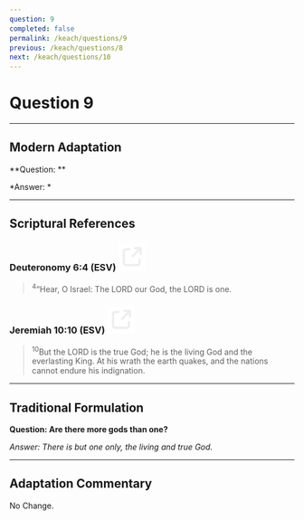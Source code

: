 ```yaml
---
question: 9
completed: false
permalink: /keach/questions/9
previous: /keach/questions/8
next: /keach/questions/10
---
```

# Question 9

---
## Modern Adaptation
**Question: **

*Answer: *

---
## Scriptural References
### Deuteronomy 6:4 (ESV) <a href="https://biblegateway.com/passage/?search=Deuteronomy+6%3A4&version=ESV"><img src="/assets/svg/link.svg"/></a>
> <sup>4</sup>“Hear, O Israel: The LORD our God, the LORD is one.

### Jeremiah 10:10 (ESV) <a href="https://biblegateway.com/passage/?search=Jeremiah+10%3A10&version=ESV"><img src="/assets/svg/link.svg"/></a>
> <sup>10</sup>But the LORD is the true God; he is the living God and the everlasting King. At his wrath the earth quakes, and the nations cannot endure his indignation.


---
## Traditional Formulation
**Question: Are there more gods than one?**

*Answer: There is but one only, the living and true God.*

---
## Adaptation Commentary
No Change.